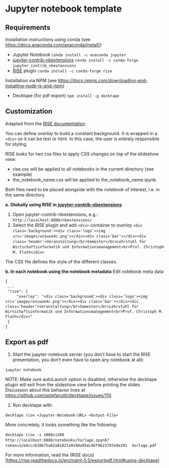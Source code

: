 # Jupyter notebook template

## Requirements

Installation instructions using conda (see https://docs.anaconda.com/anaconda/install/)
- Jupyter Notebook ```conda install -c anaconda jupyter```
- [jupyter-contrib-nbextensions](https://jupyter-contrib-nbextensions.readthedocs.io/en/latest/install.html)
```conda install -c conda-forge jupyter_contrib_nbextensions``` 
- [RISE](https://github.com/damianavila/RISE/) plugin ```conda install -c conda-forge rise ```

Installation via NPM (see https://docs.npmjs.com/downloading-and-installing-node-js-and-npm)
- Decktape (for pdf export) ```npm install -g decktape```

## Customization

Adapted from the [RISE documentation](https://rise.readthedocs.io/en/stable/index.html).

You can define *overlay* to build a constant background. It is wrapped in a `<div>` so it can be text or html. In this case, the user is entirely responsible for styling.

RISE looks for two css files to apply CSS changes on top of the slideshow view:

- rise.css will be applied to all notebooks in the current directory (see example)
- the_notebook_name.css will be applied to the_notebook_name.ipynb.

Both files need to be placed alongside with the notebook of interest, i.e. in the same directory. 

__a. Globally using RISE in [jupyter-contrib-nbextensions](https://jupyter-contrib-nbextensions.readthedocs.io/en/latest/install.html)__
1. Open jupyter-contrib-nbextensions, e.g.:
```http://localhost:8888/nbextensions/``` 
2. Select the *RISE* plugin and add `<div>` container to *overlay*
```<div class='background'><div class='logo'><img src='images/uniwue4c.png'></div><div class='bar'></div><div class='header'>Veranstaltung</br>Semester</br>Lehrstuhl für Wirtschaftsinformatik und Informationsmanagement<br>Prof. Christoph M. Flath</div>```

The CSS file defines the style of the different classes.

__b. In each notebook using the notebook metadata__
Edit notebook meta data
```
{
 ...
 "rise": {
     "overlay": "<div class='background'><div class='logo'><img src='images/uniwue4c.png'></div><div class='bar'></div><div class='header'>Veranstaltung</br>Semester</br>Lehrstuhl für Wirtschaftsinformatik und Informationsmanagement<br>Prof. Christoph M. Flath</div>"
 }
}
```

## Export as pdf

1. Start the jupyter-notebook server (you don’t have to start the RISE presentation, you don’t even have to open any notebook at all):

```jupyter notebook```

NOTE: Make sure autoLaunch option is disabled, otherwise the decktape plugin will exit from the slideshow view before printing the slides. Discussion about this behavior lives at https://github.com/astefanutti/decktape/issues/110.

2. Run decktape with:

```decktape rise <Jupyter-Notebook-URL> <Output-File>```

More concretely, it looks something like the following:

```decktape rise -s 2000x1200 http://localhost:8888/notebooks/Vorlage.ipynb?token=1cb4ccc638b75a62a81821a919da954c06f9623797e9e292  Vorlage.pdf```

For more information, read the (RISE docs)[https://rise.readthedocs.io/en/maint-5.5/exportpdf.html#using-decktape]



